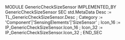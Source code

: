 MODULE GenericCheckSizeSensor IMPLEMENTED_BY  GenericCheckSizeSensor 
SEC std.MetaData
    Desc       := TL_GenericCheckSizeSensor.Desc ;
    Category   := 'Component'|'SensingElements'|'SizeSensor' ;
    Icon_16    := IP_GenericCheckSizeSensor.Icon_16 ;
    Icon_32    := IP_GenericCheckSizeSensor.Icon_32 ;
END_SEC
